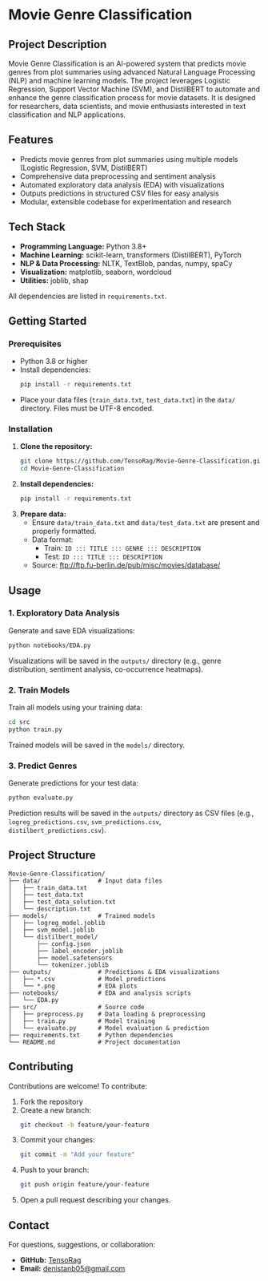 # Movie Genre Classification

## Project Description

Movie Genre Classification is an AI-powered system that predicts movie genres from plot summaries using advanced Natural Language Processing (NLP) and machine learning models. The project leverages Logistic Regression, Support Vector Machine (SVM), and DistilBERT to automate and enhance the genre classification process for movie datasets. It is designed for researchers, data scientists, and movie enthusiasts interested in text classification and NLP applications.

## Features

- Predicts movie genres from plot summaries using multiple models (Logistic Regression, SVM, DistilBERT)
- Comprehensive data preprocessing and sentiment analysis
- Automated exploratory data analysis (EDA) with visualizations
- Outputs predictions in structured CSV files for easy analysis
- Modular, extensible codebase for experimentation and research

## Tech Stack

- **Programming Language:** Python 3.8+
- **Machine Learning:** scikit-learn, transformers (DistilBERT), PyTorch
- **NLP & Data Processing:** NLTK, TextBlob, pandas, numpy, spaCy
- **Visualization:** matplotlib, seaborn, wordcloud
- **Utilities:** joblib, shap

All dependencies are listed in `requirements.txt`.

## Getting Started

### Prerequisites
- Python 3.8 or higher
- Install dependencies:
  ```bash
  pip install -r requirements.txt
  ```
- Place your data files (`train_data.txt`, `test_data.txt`) in the `data/` directory. Files must be UTF-8 encoded.

### Installation
1. **Clone the repository:**
   ```bash
   git clone https://github.com/TensoRag/Movie-Genre-Classification.git
   cd Movie-Genre-Classification
   ```
2. **Install dependencies:**
   ```bash
   pip install -r requirements.txt
   ```
3. **Prepare data:**
   - Ensure `data/train_data.txt` and `data/test_data.txt` are present and properly formatted.
   - Data format:
     - Train: `ID ::: TITLE ::: GENRE ::: DESCRIPTION`
     - Test:  `ID ::: TITLE ::: DESCRIPTION`
   - Source: ftp://ftp.fu-berlin.de/pub/misc/movies/database/

## Usage

### 1. Exploratory Data Analysis
Generate and save EDA visualizations:
```bash
python notebooks/EDA.py
```
Visualizations will be saved in the `outputs/` directory (e.g., genre distribution, sentiment analysis, co-occurrence heatmaps).

### 2. Train Models
Train all models using your training data:
```bash
cd src
python train.py
```
Trained models will be saved in the `models/` directory.

### 3. Predict Genres
Generate predictions for your test data:
```bash
python evaluate.py
```
Prediction results will be saved in the `outputs/` directory as CSV files (e.g., `logreg_predictions.csv`, `svm_predictions.csv`, `distilbert_predictions.csv`).

## Project Structure

```
Movie-Genre-Classification/
├── data/                # Input data files
│   ├── train_data.txt
│   ├── test_data.txt
│   ├── test_data_solution.txt
│   └── description.txt
├── models/              # Trained models
│   ├── logreg_model.joblib
│   ├── svm_model.joblib
│   └── distilbert_model/
│       ├── config.json
│       ├── label_encoder.joblib
│       ├── model.safetensors
│       └── tokenizer.joblib
├── outputs/             # Predictions & EDA visualizations
│   ├── *.csv            # Model predictions
│   └── *.png            # EDA plots
├── notebooks/           # EDA and analysis scripts
│   └── EDA.py
├── src/                 # Source code
│   ├── preprocess.py    # Data loading & preprocessing
│   ├── train.py         # Model training
│   └── evaluate.py      # Model evaluation & prediction
├── requirements.txt     # Python dependencies
└── README.md            # Project documentation
```

## Contributing

Contributions are welcome! To contribute:
1. Fork the repository
2. Create a new branch:
   ```bash
   git checkout -b feature/your-feature
   ```
3. Commit your changes:
   ```bash
   git commit -m "Add your feature"
   ```
4. Push to your branch:
   ```bash
   git push origin feature/your-feature
   ```
5. Open a pull request describing your changes.

## Contact

For questions, suggestions, or collaboration:
- **GitHub:** [TensoRag](https://github.com/TensoRag)
- **Email:** denistanb05@gmail.com
